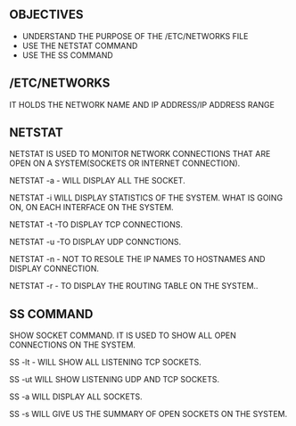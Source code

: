 OBJECTIVES
-
- UNDERSTAND THE PURPOSE OF THE /ETC/NETWORKS FILE
- USE THE NETSTAT COMMAND
- USE THE SS COMMAND

/ETC/NETWORKS
--
IT HOLDS THE NETWORK NAME AND IP ADDRESS/IP ADDRESS RANGE

NETSTAT
--
NETSTAT IS USED TO MONITOR NETWORK CONNECTIONS THAT ARE OPEN ON A SYSTEM(SOCKETS OR INTERNET CONNECTION).

NETSTAT -a - WILL DISPLAY ALL THE SOCKET.

NETSTAT -i WILL DISPLAY STATISTICS OF THE SYSTEM. WHAT IS GOING ON, ON EACH INTERFACE ON THE SYSTEM.

NETSTAT -t -TO DISPLAY TCP CONNECTIONS.

NETSTAT -u -TO DISPLAY UDP CONNCTIONS.

NETSTAT -n - NOT TO RESOLE THE IP NAMES TO HOSTNAMES AND DISPLAY CONNECTION.

NETSTAT -r - TO DISPLAY THE ROUTING TABLE ON THE SYSTEM..

SS COMMAND
--
SHOW SOCKET COMMAND. IT IS USED TO SHOW ALL OPEN CONNECTIONS ON THE SYSTEM.

SS -lt - WILL SHOW ALL LISTENING TCP SOCKETS.

SS -ut WILL SHOW LISTENING UDP AND TCP SOCKETS.

SS -a WILL DISPLAY ALL SOCKETS.

SS -s WILL GIVE US THE SUMMARY OF OPEN SOCKETS ON THE SYSTEM.


